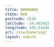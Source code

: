 ```yaml
---
title: BAMARANG
state: NSW
postcode: 2540
latitude: -34.863483
longitude: 150.61644
url: /nsw/bamarang/
layout: suburb
---
```


